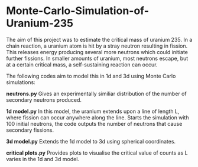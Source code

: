# Monte-Carlo-Simulation-of-Uranium-235
The aim of this project was to estimate the critical mass of uranium 235. In a chain reaction, a uranium atom is hit by a stray neutron resulting in fission. This releases energy producing several more neutrons which could initiate further fissions. 
In smaller amounts of uranium, most neutrons escape, but at a certain critical mass, a self-sustaining reaction can occur.


The following codes aim to model this in 1d and 3d using Monte Carlo simulations:

**neutrons.py** Gives an experimentally similiar distribution of the number of secondary neutrons produced.

**1d model.py** In this model, the uranium extends upon a line of length L, where fission can occur anywhere along the line. Starts the simulation with 100 initial neutrons, the code outputs the number of neutrons that cause secondary fissions.

**3d model.py** Extends the 1d model to 3d using spherical coordinates.

**critical plots.py** Provides plots to visualise the critical value of counts as L varies in the 1d and 3d model.

